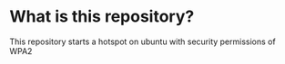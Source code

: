# What is this repository?
This repository starts a hotspot on ubuntu with security permissions of WPA2
